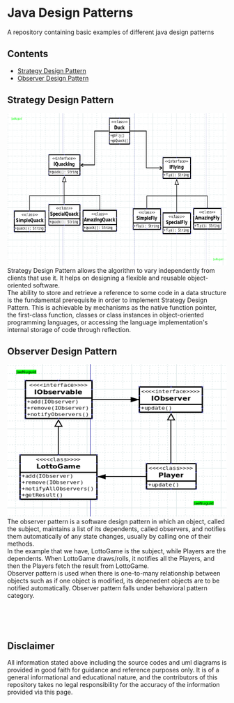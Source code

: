# Java Design Patterns
A repository containing basic examples of different java design patterns

## Contents
- [Strategy Design Pattern](https://jaenuguid.github.io/Java-Design-Patterns/#sdp)
- [Observer Design Pattern](https://jaenuguid.github.io/Java-Design-Patterns/#odp)




## Strategy Design Pattern<a id="sdp"></a>
<img src="https://github.com/JaeNuguid/Java-Design-Patterns/blob/master/Strategy%20design%20pattern/strategy-design-pattern.png?raw=true" height="350" width="600"/> <br/>
Strategy Design Pattern allows the algorithm to vary independently from clients that use it. It helps on designing a flexible and reusable object-oriented software.
<br/>
The ability to store and retrieve a reference to some code in a data structure is the fundamental prerequisite in order to implement Strategy Design Pattern. This is achievable by mechanisms as the native function pointer, the first-class function, classes or class instances in object-oriented programming languages, or accessing the language implementation's internal storage of code through reflection.

## Observer Design Pattern<a id="odp"></a>
<img src="https://github.com/JaeNuguid/Java-Design-Patterns/blob/master/Observer%20design%20pattern/observer-design-pattern.png?raw=true" height="350" width="600"/> <br/>
The observer pattern is a software design pattern in which an object, called the subject, maintains a list of its dependents, called observers, and notifies them automatically of any state changes, usually by calling one of their methods.
<br/>
In the example that we have, LottoGame is the subject, while Players are the dependents. When LottoGame draws/rolls, it notifies all the Players, and then the Players fetch the result from LottoGame.
<br/>
Observer pattern is used when there is one-to-many relationship between objects such as if one object is modified, its depenedent objects are to be notified automatically. Observer pattern falls under behavioral pattern category.

<br/><br/><br/>
## Disclaimer
All information stated above including the source codes and uml diagrams is provided in good faith for guidance and reference purposes only. It is of a general informational and educational nature, and the contributors of this repository takes no legal responsibility for the accuracy of the information provided via this page.
